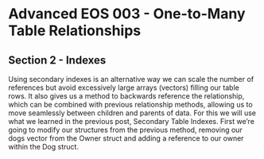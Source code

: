# Advanced EOS 003 - One-to-Many Table Relationships
## Section 2 - Indexes
Using secondary indexes is an alternative way we can scale the number of references but avoid excessively large arrays (vectors) filling our table rows. It also gives us a method to backwards reference the relationship, which can be combined with previous relationship methods, allowing us to move seamlessly between children and parents of data. For this we will use what we learned in the previous post, Secondary Table Indexes. First we’re going to modify our structures from the previous method, removing our dogs vector from the Owner struct and adding a reference to our owner within the Dog struct.